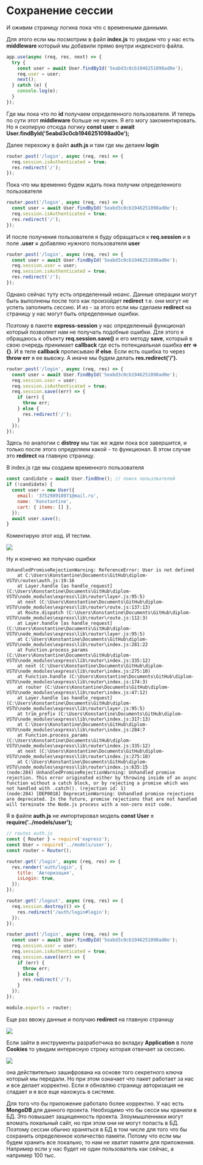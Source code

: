 # Сохранение сессии

И оживим страницу логина пока что с временными данными.

Для этого если мы посмотрим в файл **index.js** то увидим что у нас есть **middleware** который мы добавили прямо внутри индексного файла.

```js
app.use(async (req, res, next) => {
  try {
    const user = await User.findById('5eabd3c0cb1946251098ad0e');
    req.user = user;
    next();
  } catch (e) {
    console.log(e);
  }
});
```

Где мы пока что по **id** получаем определенного пользователя. И теперь по сути этот **middleware** больше не нужен. Я его могу закоментировать.
Но я скопирую отсюда логику **const user = await User.findById('5eabd3c0cb1946251098ad0e');**

Далее перехожу в файл **auth.js** и там где мы делаем **login**

```js
router.post('/login', async (req, res) => {
  req.session.isAuthenticated = true;
  res.redirect('/');
});
```

Пока что мы временно будем ждать пока получим определенного пользователя

```js
router.post('/login', async (req, res) => {
  const user = await User.findById('5eabd3c0cb1946251098ad0e');
  req.session.isAuthenticated = true;
  res.redirect('/');
});
```

И после получения пользователя я буду обращаться к **req.session** и в поле **.user =** добавляю нужного пользователя **user**

```js
router.post('/login', async (req, res) => {
  const user = await User.findById('5eabd3c0cb1946251098ad0e');
  req.session.user = user;
  req.session.isAuthenticated = true;
  res.redirect('/');
});
```

Однако сейчас туту есть определенный нюанс. Данные операции могут быть выполнены после того как произойдет **redirect** т.е. они могут не успеть заполнить сессию. И из - за этого если мы сделаем **redirect** на страницу у нас могут быть определенные ошибки.

Поэтому в пакете **express-session** у нас определенный функционал который позволяет нам не получать подобные ошибки. Для этого я обращаюсь к объекту **req.session.save()** и его методу **save**, который в свою очередь принимает **callback** где есть потенциальная ошибка **err => {}**. И в теле **callback** прописываю **if else**. Если есть ошибка то через **throw err** я ее вывожу. А иначе мы будем делать **res.redirect('/').**

```js
router.post('/login', async (req, res) => {
  const user = await User.findById('5eabd3c0cb1946251098ad0e');
  req.session.user = user;
  req.session.isAuthenticated = true;
  req.session.save((err) => {
    if (err) {
      throw err;
    } else {
      res.redirect('/');
    }
  });
});
```

Здесь по аналогии с **distroy** мы так же ждем пока все завершится, и только после этого определяем какой - то функционал. В этом случае это **redirect** на главную страницу.

В index.js где мы создаем временного пользователя

```js
const candidate = await User.findOne(); // поиск пользлвателей
if (!candidate) {
  const user = new User({
    email: '375298918971@mail.ru',
    name: 'Konstantine',
    cart: { items: [] },
  });
  await user.save();
}
```

Коментирую этот код. И тестим.

![](img/011.jpg)

Ну и конечно же получаю ошибки

```
UnhandledPromiseRejectionWarning: ReferenceError: User is not defined
    at C:\Users\Konstantine\Documents\GitHub\diplom-VSTU\routes\auth.js:19:16
    at Layer.handle [as handle_request] (C:\Users\Konstantine\Documents\GitHub\diplom-VSTU\node_modules\express\lib\router\layer.js:95:5)
    at next (C:\Users\Konstantine\Documents\GitHub\diplom-VSTU\node_modules\express\lib\router\route.js:137:13)
    at Route.dispatch (C:\Users\Konstantine\Documents\GitHub\diplom-VSTU\node_modules\express\lib\router\route.js:112:3)
    at Layer.handle [as handle_request] (C:\Users\Konstantine\Documents\GitHub\diplom-VSTU\node_modules\express\lib\router\layer.js:95:5)
    at C:\Users\Konstantine\Documents\GitHub\diplom-VSTU\node_modules\express\lib\router\index.js:281:22
    at Function.process_params (C:\Users\Konstantine\Documents\GitHub\diplom-VSTU\node_modules\express\lib\router\index.js:335:12)
    at next (C:\Users\Konstantine\Documents\GitHub\diplom-VSTU\node_modules\express\lib\router\index.js:275:10)
    at Function.handle (C:\Users\Konstantine\Documents\GitHub\diplom-VSTU\node_modules\express\lib\router\index.js:174:3)
    at router (C:\Users\Konstantine\Documents\GitHub\diplom-VSTU\node_modules\express\lib\router\index.js:47:12)
    at Layer.handle [as handle_request] (C:\Users\Konstantine\Documents\GitHub\diplom-VSTU\node_modules\express\lib\router\layer.js:95:5)
    at trim_prefix (C:\Users\Konstantine\Documents\GitHub\diplom-VSTU\node_modules\express\lib\router\index.js:317:13)
    at C:\Users\Konstantine\Documents\GitHub\diplom-VSTU\node_modules\express\lib\router\index.js:284:7
    at Function.process_params (C:\Users\Konstantine\Documents\GitHub\diplom-VSTU\node_modules\express\lib\router\index.js:335:12)
    at next (C:\Users\Konstantine\Documents\GitHub\diplom-VSTU\node_modules\express\lib\router\index.js:275:10)
    at C:\Users\Konstantine\Documents\GitHub\diplom-VSTU\node_modules\express\lib\router\index.js:635:15
(node:284) UnhandledPromiseRejectionWarning: Unhandled promise rejection. This error originated either by throwing inside of an async function without a catch block, or by rejecting a promise which was not handled with .catch(). (rejection id: 1)
(node:284) [DEP0018] DeprecationWarning: Unhandled promise rejections are deprecated. In the future, promise rejections that are not handled will terminate the Node.js process with a non-zero exit code.
```

Я в файле **auth.js** не импортировал модель **const User = require('../models/user');**

```js
// routes outh.js
const { Router } = require('express');
const User = require('../models/user');
const router = Router();

router.get('/login', async (req, res) => {
  res.render('auth/login', {
    title: 'Авторизация',
    isLogin: true,
  });
});

router.get('/logout', async (req, res) => {
  req.session.destroy(() => {
    res.redirect('/auth/login#login');
  });
});

router.post('/login', async (req, res) => {
  const user = await User.findById('5eabd3c0cb1946251098ad0e');
  req.session.user = user;
  req.session.isAuthenticated = true;
  req.session.save((err) => {
    if (err) {
      throw err;
    } else {
      res.redirect('/');
    }
  });
});

module.exports = router;
```

Еще раз ввожу данные и получаю **redirect** на главную страницу

![](img/012.jpg)

Если зайти в инструменты разработчика во вкладку **Application** в поле **Cookies** то увидим интересную строку которая отвечает за сессию.

![](img/013.jpg)

она действительно зашифрована на основе того секретного ключа который мы передали. Но при этом означает что пакет работает за нас и все делает корректно. Если я обновляю страницу авторизация не спадает и я все еще нахожусь в системе.

Для того что бы приложение работало более корректно. У нас есть **MongoDB** для данного проекта. Необходимо что бы сесси мы хранили в БД. Это повышает защищенность проекта. Злоумышленники могут вломать локальный сайт, но при этом они не могут попасть в БД. Поэтому сессии обычно храняться в БД в том числе для того что бы сохранить определенное количество памяти. Потому что если мы будем хранить все локально, то нам не хватит памяти для приложения. Например если у нас будет не один пользователь как сейчас, а например 100 тыс.